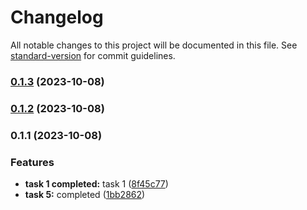 # Changelog

All notable changes to this project will be documented in this file. See [standard-version](https://github.com/conventional-changelog/standard-version) for commit guidelines.

### [0.1.3](https://shubham/Subham-Kedia/automatedpros-assignment/compare/v0.1.2...v0.1.3) (2023-10-08)

### [0.1.2](https://shubham/Subham-Kedia/automatedpros-assignment/compare/v0.1.1...v0.1.2) (2023-10-08)

### 0.1.1 (2023-10-08)


### Features

* **task 1 completed:** task 1 ([8f45c77](https://shubham/Subham-Kedia/automatedpros-assignment/commit/8f45c77fcb00e1c5c294c0e62db1ff04362767d7))
* **task 5:** completed ([1bb2862](https://shubham/Subham-Kedia/automatedpros-assignment/commit/1bb2862272faf6211783cbddca918ab562834047))
